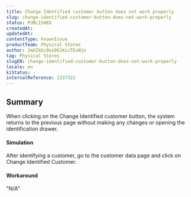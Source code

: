 ```yaml
---
title: Change Identified customer button does not work properly
slug: change-identified-customer-button-does-not-work-properly
status: PUBLISHED
createdAt: 
updatedAt: 
contentType: knownIssue
productTeam: Physical Stores
author: 2mXZkbi0oi061KicTExNjo
tag: Physical Stores
slugEN: change-identified-customer-button-does-not-work-properly
locale: en
kiStatus: -
internalReference: 1237322
---
```


## Summary


When clicking on the Change Identified customer button, the system returns to the previous page without making any changes or opening the identification drawer.


#### Simulation


After identifying a customer, go to the customer data page and click on Change Identified Customer.


#### Workaround

"N/A"



